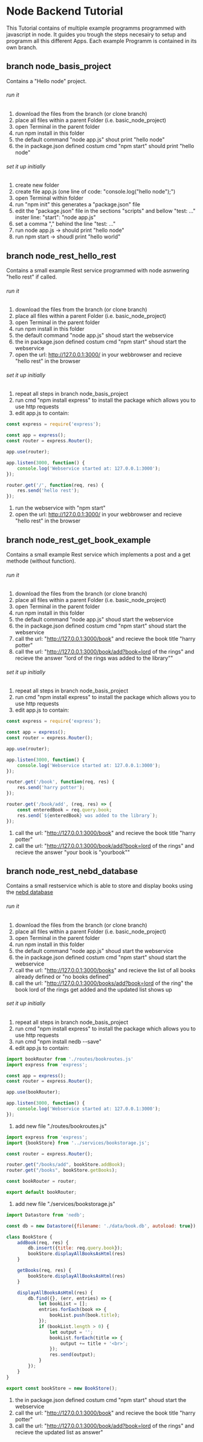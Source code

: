 # Node Backend Tutorial

This Tutorial contains of multiple example programms programmed with javascript in node. It guides you trough the steps necesairy to setup and programm all this different Apps. Each example Programm is contained in its own branch.

##  branch node_basis_project
Contains a "Hello node" project.

###### run it
1. download the files from the branch (or clone branch)
1. place all files within a parent Folder (i.e. basic_node_project)
1. open Terminal in the parent folder
1. run npm install in this folder
1. the default command "node app.js" shout print "hello node"
1. the in package.json defined costum cmd "npm start" should print "hello node" 

###### set it up initially
1. create new folder
1. create file app.js (one line of code: "console.log("hello node");")
1. open Terminal within folder
1. run "npm init" this generates a "package.json" file
1. edit the "package.json" file in the sections "scripts" and bellow "test: ..." inster line: "start": "node app.js"
1. set a comma "," behind the line "test: ..."
1. run node app.js -> should print "hello node"
1. run npm start -> shoudl print "hello world"

## branch node_rest_hello_rest

Contains a small example Rest service programmed with node asnwering "hello rest" if called.
###### run it
1. download the files from the branch (or clone branch)
1. place all files within a parent Folder (i.e. basic_node_project)
1. open Terminal in the parent folder
1. run npm install in this folder
1. the default command "node app.js" shoud start the webservice
1. the in package.json defined costum cmd "npm start" shoud start the webservice
1. open the url: http://127.0.0.1:3000/ in your webbrowser and recieve "hello rest" in the browser

###### set it up initially
1. repeat all steps in branch node_basis_project
1. run cmd "npm install express" to install the package which allows you to use http requests
1. edit app.js to contain: 

```js
const express = require('express');

const app = express();
const router = express.Router();

app.use(router);

app.listen(3000, function() {
    console.log('Webservice started at: 127.0.0.1:3000');
});

router.get('/', function(req, res) {
    res.send('hello rest');
});
```

1. run the webservice with "npm start"
1. open the url: http://127.0.0.1:3000/ in your webbrowser and recieve "hello rest" in the browser

## branch node_rest_get_book_example

Contains a small example Rest service which implements a post and a get methode (without function).
###### run it
1. download the files from the branch (or clone branch)
1. place all files within a parent Folder (i.e. basic_node_project)
1. open Terminal in the parent folder
1. run npm install in this folder
1. the default command "node app.js" shoud start the webservice
1. the in package.json defined costum cmd "npm start" shoud start the webservice
1. call the url: "http://127.0.0.1:3000/book" and recieve the book title "harry potter"
1. call the url: "http://127.0.0.1:3000/book/add?book=lord of the rings" and recieve the answer "lord of the rings was added to the library""

###### set it up initially
1. repeat all steps in branch node_basis_project
1. run cmd "npm install express" to install the package which allows you to use http requests
1. edit app.js to contain: 

```js
const express = require('express');

const app = express();
const router = express.Router();

app.use(router);

app.listen(3000, function() {
    console.log('Webservice started at: 127.0.0.1:3000');
});

router.get('/book', function(req, res) {
    res.send('harry potter');
});

router.get('/book/add', (req, res) => {
    const enteredBook = req.query.book;
    res.send(`${enteredBook} was added to the library`);
});
```

1. call the url: "http://127.0.0.1:3000/book" and recieve the book title "harry potter"
1. call the url: "http://127.0.0.1:3000/book/add?book=lord of the rings" and recieve the answer "your book is "yourbook""

## branch node_rest_nebd_database

Contains a small restservice which is able to store and display books using the [nebd database](https://github.com/louischatriot/nedb)
###### run it
1. download the files from the branch (or clone branch)
1. place all files within a parent Folder (i.e. basic_node_project)
1. open Terminal in the parent folder
1. run npm install in this folder
1. the default command "node app.js" shoud start the webservice
1. the in package.json defined costum cmd "npm start" shoud start the webservice
1. call the url: "http://127.0.0.1:3000/books" and recieve the list of all books already defined or "no books defined"
1. call the url: "http://127.0.0.1:3000/books/add?book=lord of the ring" the book lord of the rings get added and the updated list shows up

###### set it up initially
1. repeat all steps in branch node_basis_project
1. run cmd "npm install express" to install the package which allows you to use http requests
1. run cmd "npm install nedb --save"
1. edit app.js to contain: 

```js
import bookRouter from './routes/bookroutes.js'
import express from 'express';

const app = express();
const router = express.Router();

app.use(bookRouter);

app.listen(3000, function() {
    console.log('Webservice started at: 127.0.0.1:3000');
});
```

1. add new file "./routes/bookroutes.js"

```js
import express from 'express';
import {bookStore} from '../services/bookstorage.js';

const router = express.Router();

router.get("/books/add", bookStore.addBook);
router.get("/books", bookStore.getBooks);

const bookRouter = router;

export default bookRouter;
```

1. add new file "./services/bookstorage.js"

```js
import Datastore from 'nedb';

const db = new Datastore({filename: './data/book.db', autoload: true});

class BookStore {
    addBook(req, res) {
        db.insert({title: req.query.book});
        bookStore.displayAllBooksAsHtml(res)
    }

    getBooks(req, res) {
        bookStore.displayAllBooksAsHtml(res)
    }

    displayAllBooksAsHtml(res) {
        db.find({}, (err, entries) => {
            let bookList = [];
            entries.forEach(book => {
                bookList.push(book.title);
            });
            if (bookList.length > 0) {
                let output = '';
                bookList.forEach(title => {
                    output += title + '<br>';
                });
                res.send(output);
            }
        });
    }
}

export const bookStore = new BookStore();
```
1. the in package.json defined costum cmd "npm start" shoud start the webservice
1. call the url: "http://127.0.0.1:3000/book" and recieve the book title "harry potter"
1. call the url: "http://127.0.0.1:3000/book/add?book=lord of the rings" and recieve the updated list as answer"